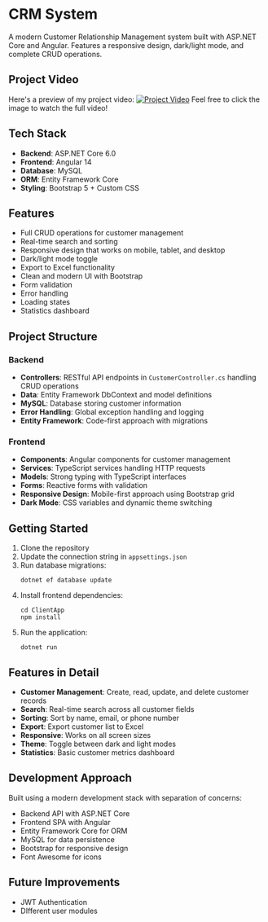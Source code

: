 # CRM System

A modern Customer Relationship Management system built with ASP.NET Core and Angular. Features a responsive design, dark/light mode, and complete CRUD operations.

## Project Video 
Here's a preview of my project video: [![Project Video](https://img.icons8.com/ios-filled/50/000000/video-playlist.png)](https://1drv.ms/v/s!AkQRy1RWOo-7hFZWMbcth-W9vE_e?e=h1Dq6y) 
Feel free to click the image to watch the full video!

## Tech Stack

- **Backend**: ASP.NET Core 6.0
- **Frontend**: Angular 14
- **Database**: MySQL
- **ORM**: Entity Framework Core
- **Styling**: Bootstrap 5 + Custom CSS

## Features

- Full CRUD operations for customer management
- Real-time search and sorting
- Responsive design that works on mobile, tablet, and desktop
- Dark/light mode toggle
- Export to Excel functionality
- Clean and modern UI with Bootstrap
- Form validation
- Error handling
- Loading states
- Statistics dashboard

## Project Structure

### Backend

- **Controllers**: RESTful API endpoints in `CustomerController.cs` handling CRUD operations
- **Data**: Entity Framework DbContext and model definitions
- **MySQL**: Database storing customer information
- **Error Handling**: Global exception handling and logging
- **Entity Framework**: Code-first approach with migrations

### Frontend

- **Components**: Angular components for customer management
- **Services**: TypeScript services handling HTTP requests
- **Models**: Strong typing with TypeScript interfaces
- **Forms**: Reactive forms with validation
- **Responsive Design**: Mobile-first approach using Bootstrap grid
- **Dark Mode**: CSS variables and dynamic theme switching

## Getting Started

1. Clone the repository
2. Update the connection string in `appsettings.json`
3. Run database migrations:
   ```
   dotnet ef database update
   ```
4. Install frontend dependencies:
   ```
   cd ClientApp
   npm install
   ```
5. Run the application:
   ```
   dotnet run
   ```

## Features in Detail

- **Customer Management**: Create, read, update, and delete customer records
- **Search**: Real-time search across all customer fields
- **Sorting**: Sort by name, email, or phone number
- **Export**: Export customer list to Excel
- **Responsive**: Works on all screen sizes
- **Theme**: Toggle between dark and light modes
- **Statistics**: Basic customer metrics dashboard

## Development Approach

Built using a modern development stack with separation of concerns:

- Backend API with ASP.NET Core
- Frontend SPA with Angular
- Entity Framework Core for ORM
- MySQL for data persistence
- Bootstrap for responsive design
- Font Awesome for icons

## Future Improvements

- JWT Authentication
- DIfferent user modules
